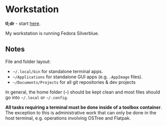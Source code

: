 # Workstation

**tl;dr** - start [here](01-FreshInstall.md).

My workstation is running Fedora Silverblue.

## Notes

File and folder layout:

- `~/.local/bin` for standalone terminal apps.
- `~/Applications` for standalone GUI apps (e.g. `.AppImage` files).
- `~/Documents/Projects` for all git repositories & dev projects

In general, the home folder (`~`) should be kept clean and most files should go into `~/.local` or `~/.config`.

**All tasks requiring a terminal must be done inside of a toolbox container**. The exception to this is administrative work that can only be done in the host terminal, e.g. operations involving OSTree and Flatpak.
